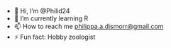 - 👋 Hi, I’m @Philid24
- 🌱 I’m currently learning R
- 📫 How to reach me philippa.a.dismorr@gmail.com
- ⚡ Fun fact: Hobby zoologist 

<!---
Philid24/Philid24 is a ✨ special ✨ repository because its `README.md` (this file) appears on your GitHub profile.
You can click the Preview link to take a look at your changes.
--->
